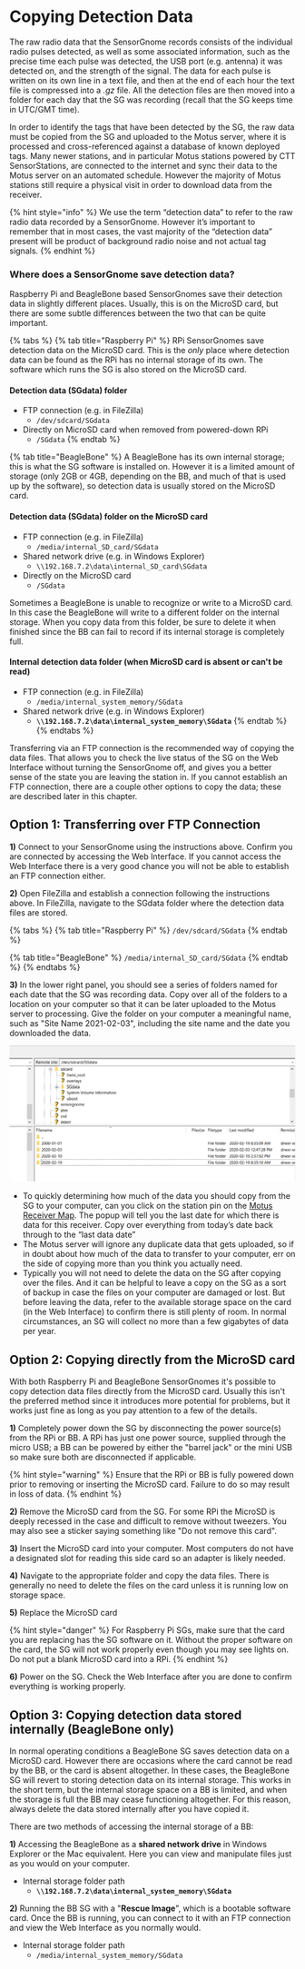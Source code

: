 # Copying Detection Data

The raw radio data that the SensorGnome records consists of the individual radio pulses detected, as well as some associated information, such as the precise time each pulse was detected, the USB port \(e.g. antenna\) it was detected on, and the strength of the signal. The data for each pulse is written on its own line in a text file, and then at the end of each hour the text file is compressed into a _.gz_ file. All the detection files are then moved into a folder for each day that the SG was recording \(recall that the SG keeps time in UTC/GMT time\).

In order to identify the tags that have been detected by the SG, the raw data must be copied from the SG and uploaded to the Motus server, where it is processed and cross-referenced against a database of known deployed tags. Many newer stations, and in particular Motus stations powered by CTT SensorStations, are connected to the internet and sync their data to the Motus server on an automated schedule. However the majority of Motus stations still require a physical visit in order to download data from the receiver. 

{% hint style="info" %}
We use the term “detection data” to refer to the raw radio data recorded by a SensorGnome. However it’s important to remember that in most cases, the vast majority of the “detection data” present will be product of background radio noise and not actual tag signals.
{% endhint %}

### Where does a SensorGnome save detection data?

Raspberry Pi and BeagleBone based SensorGnomes save their detection data in slightly different places. Usually, this is on the MicroSD card, but there are some subtle differences between the two that can be quite important.

{% tabs %}
{% tab title="Raspberry Pi" %}
RPi SensorGnomes save detection data on the MicroSD card. This is the _only_ place where detection data can be found as the RPi has no internal storage of its own. The software which runs the SG is also stored on the MicroSD card.

#### Detection data \(SGdata\) folder

* FTP connection \(e.g. in FileZilla\)
  * `/dev/sdcard/SGdata`
* Directly on MicroSD card when removed from powered-down RPi
  * `/SGdata`
{% endtab %}

{% tab title="BeagleBone" %}
A BeagleBone has its own internal storage; this is what the SG software is installed on. However it is a limited amount of storage \(only 2GB or 4GB, depending on the BB, and much of that is used up by the software\), so detection data is usually stored on the MicroSD card. 

#### Detection data \(SGdata\) folder on the MicroSD card

* FTP connection \(e.g. in FileZilla\)
  * `/media/internal_SD_card/SGdata`
* Shared network drive \(e.g. in Windows Explorer\)
  * `\\192.168.7.2\data\internal_SD_card\SGdata`
* Directly on the MicroSD card
  * `/SGdata`

Sometimes a BeagleBone is unable to recognize or write to a MicroSD card. In this case the BeagleBone will write to a different folder on the internal storage. When you copy data from this folder, be sure to delete it when finished since the BB can fail to record if its internal storage is completely full.

#### Internal detection data folder \(when MicroSD card is absent or can't be read\)

* FTP connection \(e.g. in FileZilla\)
  * `/media/internal_system_memory/SGdata`
* Shared network drive \(e.g. in Windows Explorer\)
  * **`\\192.168.7.2\data\internal_system_memory\SGdata`**
{% endtab %}
{% endtabs %}

Transferring via an FTP connection is the recommended way of copying the data files. That allows you to check the live status of the SG on the Web Interface without turning the SensorGnome off, and gives you a better sense of the state you are leaving the station in. If you cannot establish an FTP connection, there are a couple other options to copy the data; these are described later in this chapter.

## Option 1: Transferring over FTP Connection

**1\)** Connect to your SensorGnome using the instructions above. Confirm you are connected by accessing the Web Interface. If you cannot access the Web Interface there is a very good chance you will not be able to establish an FTP connection either.

**2\)** Open FileZilla and establish a connection following the instructions above. In FileZilla, navigate to the SGdata folder where the detection data files are stored. 

{% tabs %}
{% tab title="Raspberry Pi" %}
`/dev/sdcard/SGdata`
{% endtab %}

{% tab title="BeagleBone" %}
`/media/internal_SD_card/SGdata`
{% endtab %}
{% endtabs %}

**3\)** In the lower right panel, you should see a series of folders named for each date that the SG was recording data. Copy over all of the folders to a location on your computer so that it can be later uploaded to the Motus server to processing. Give the folder on your computer a meaningful name, such as "Site Name 2021-02-03", including the site name and the date you downloaded the data.

![SGdata folder on a RPi SG](.gitbook/assets/sgdata.png)

* To quickly determining how much of the data you should copy from the SG to your computer, can you click on the station pin on the [Motus Receiver Map](https://motus.org/data/receiversMap?lang=en). The popup will tell you the last date for which there is data for this receiver. Copy over everything from today’s date back through to the “last data date”
* The Motus server will ignore any duplicate data that gets uploaded, so if in doubt about how much of the data to transfer to your computer, err on the side of copying more than you think you actually need.
* Typically you will not need to delete the data on the SG after copying over the files. And it can be helpful to leave a copy on the SG as a sort of backup in case the files on your computer are damaged or lost. But before leaving the data, refer to the available storage space on the card \(in the Web Interface\) to confirm there is still plenty of room. In normal circumstances, an SG will collect no more than a few gigabytes of data per year.

## Option 2: Copying directly from the MicroSD card

With both Raspberry Pi and BeagleBone SensorGnomes it's possible to copy detection data files directly from the MicroSD card. Usually this isn't the preferred method since it introduces more potential for problems, but it works just fine as long as you pay attention to a few of the details.

**1\)** Completely power down the SG by disconnecting the power source\(s\) from the RPi or BB. A RPi has just one power source, supplied through the micro USB; a BB can be powered by either the "barrel jack" or the mini USB so make sure both are disconnected if applicable.

{% hint style="warning" %}
Ensure that the RPi or BB is fully powered down prior to removing or inserting the MicroSD card. Failure to do so may result in loss of data.
{% endhint %}

**2\)** Remove the MicroSD card from the SG. For some RPi the MicroSD is deeply recessed in the case and difficult to remove without tweezers. You may also see a sticker saying something like "Do not remove this card".

**3\)** Insert the MicroSD card into your computer. Most computers do not have a designated slot for reading this side card so an adapter is likely needed.

**4\)** Navigate to the appropriate folder and copy the data files. There is generally no need to delete the files on the card unless it is running low on storage space. 

**5\)** Replace the MicroSD card 

{% hint style="danger" %}
For Raspberry Pi SGs, make sure that the card you are replacing has the SG software on it. Without the proper software on the card, the SG will not work properly even though you may see lights on. Do not put a blank MicroSD card into a RPi.
{% endhint %}

**6\)** Power on the SG. Check the Web Interface after you are done to confirm everything is working properly.

## Option 3: Copying detection data stored internally \(BeagleBone only\)

In normal operating conditions a BeagleBone SG saves detection data on a MicroSD card. However there are occasions where the card cannot be read by the BB, or the card is absent altogether. In these cases, the BeagleBone SG will revert to storing detection data on its internal storage. This works in the short term, but the internal storage space on a BB is limited, and when the storage is full the BB may cease functioning altogether. For this reason, always delete the data stored internally after you have copied it. 

There are two methods of accessing the internal storage of a BB:

**1\)** Accessing the BeagleBone as a **shared network drive** in Windows Explorer or the Mac equivalent. Here you can view and manipulate files just as you would on your computer.

* Internal storage folder path
  * **`\\192.168.7.2\data\internal_system_memory\SGdata`**

**2\)** Running the BB SG with a "**Rescue Image**", which is a bootable software card. Once the BB is running, you can connect to it with an FTP connection and view the Web Interface as you normally would.

* Internal storage folder path
  * `/media/internal_system_memory/SGdata`

